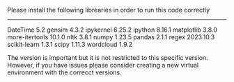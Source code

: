 Please install the following librearies in order to run this code correctly

----------------- ------------

DateTime          5.2
gensim            4.3.2
ipykernel         6.25.2
ipython           8.16.1
matplotlib        3.8.0
more-itertools    10.1.0
nltk              3.8.1
numpy             1.23.5
pandas            2.1.1
regex             2023.10.3
scikit-learn      1.3.1
scipy             1.11.3
wordcloud         1.9.2


The version is important but it is not restricted to this specific version. However, if you have issues please consider creating a new virtual environment with the correcct versions.